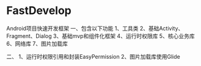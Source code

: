 # FastDevelop
Android项目快速开发框架
一、包含以下功能
1、工具类
2、基础Activity、Fragment、Dialog
3、基础mvp和组件化框架
4、运行时权限库
5、核心业务库
6、网络库
7、图片加载库

二、
1、运行时权限引用和封装EasyPermission
2、图片加载库使用Glide
